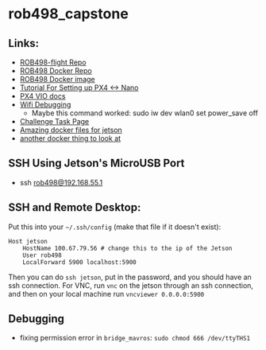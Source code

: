 # rob498_capstone

## Links:

- [ROB498-flight Repo](https://github.com/utiasSTARS/ROB498-flight)
- [ROB498 Docker Repo](https://github.com/manx52/ROB498)
- [ROB498 Docker image](https://hub.docker.com/r/utrarobosoccer/rob498)
- [Tutorial For Setting up PX4 <-> Nano](https://www.youtube.com/watch?v=Brkk0ZmnGgs)
- [PX4 VIO docs](https://docs.px4.io/main/en/computer_vision/visual_inertial_odometry.html)
- [Wifi Debugging](https://forums.developer.nvidia.com/t/jetson-nano-wifi/72269/21)
	- Maybe this command worked: sudo iw dev wlan0 set power_save off
- [Challenge Task Page](https://q.utoronto.ca/courses/299314/pages/challenge-tasks-midterm-video-and-final-report?wrap=1)
- [Amazing docker files for jetson](https://github.com/dusty-nv/jetson-containers)
- [another docker thing to look at](https://github.com/timongentzsch/Jetson_Ubuntu20_Images)

## SSH Using Jetson's MicroUSB Port
- ssh rob498@192.168.55.1

## SSH and Remote Desktop:

Put this into your `~/.ssh/config` (make that file if it doesn't exist):
```
Host jetson
    HostName 100.67.79.56 # change this to the ip of the Jetson
    User rob498
    LocalForward 5900 localhost:5900
```
Then you can do `ssh jetson`, put in the password, and you should have an ssh connection.
For VNC, run `vnc` on the jetson through an ssh connection, and then on your local machine
run `vncviewer 0.0.0.0:5900`

## Debugging

- fixing permission error in `bridge_mavros`: `sudo chmod 666 /dev/ttyTHS1`
